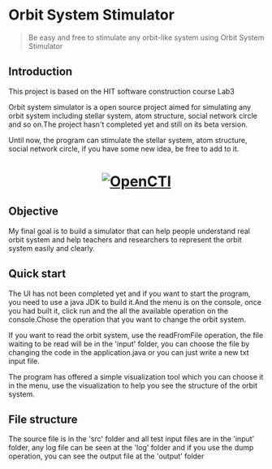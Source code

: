 # Orbit System Stimulator

> Be easy and free to stimulate any orbit-like system using Orbit System Stimulator

## Introduction

  This project is based on the HIT software construction course Lab3

  Orbit system simulator is a open source project aimed for simulating any orbit system including stellar system, atom structure, social network circle and so on.The project hasn't completed yet and still on its beta version.

  Until now, the program can stimulate the stellar system, atom structure, social network circle, if you have some new idea, be free to add to it.
  
<h1 align="center">
  <a href="https://github.com/elenathFGS/hit-1170300529"><img src="https://github.com/elenathFGS/hit-1170300529/blob/master/doc/orbit.png" alt="OpenCTI"></a>
</h1>

## Objective

  My final goal is to build a simulator that can help people understand real orbit system and help teachers and researchers to represent the orbit system easily and clearly.

## Quick start

  The UI has not been completed yet and if you want to start the program, you need to use a java JDK to build it.And the menu is on the console, once you had built it, click run and the all the available operation on the console.Chose the operation that you want to change the orbit system.

  If you want to read the orbit system, use the readFromFile operation, the file waiting to be read will be in the 'input' folder, you can choose the file by changing the code in the application.java or you can just write a new txt input file.

  The program has offered a simple visualization tool which you can choose it in the menu, use the visualization to help you see the structure of the orbit system. 

## File structure

  The source file is in the 'src' folder and all test input files are in the 'input' folder, any log file can be seen at the 'log' folder and if you use the dump operation, you can see the output file at the 'output' folder

